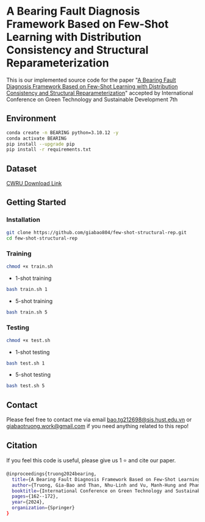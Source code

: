 # A Bearing Fault Diagnosis Framework Based on Few-Shot Learning with Distribution Consistency and Structural Reparameterization

This is our implemented source code for the paper "[A Bearing Fault Diagnosis Framework Based on Few-Shot Learning with Distribution Consistency and Structural Reparameterization](https://link.springer.com/chapter/10.1007/978-3-031-76197-3_14?fbclid=IwY2xjawHWLUdleHRuA2FlbQIxMAABHXh-wWgqxGsvqpThkMs1EzZL5eM_bhlo0lZbSFYjfIeX2Yce0VH5u4wPEA_aem_gNb2HGH12E5usjY4AJRLVA)" accepted by International Conference on Green Technology and Sustainable Development 7th
## Environment
```bash 
conda create -n BEARING python=3.10.12 -y
conda activate BEARING
pip install --upgrade pip
pip install -r requirements.txt
```

## Dataset
[CWRU Download Link](https://engineering.case.edu/bearingdatacenter)


## Getting Started
### Installation

``` bash
git clone https://github.com/giabao804/few-shot-structural-rep.git
cd few-shot-structural-rep
```

### Training
```bash
chmod +x train.sh
```
- 1-shot training

```bash
bash train.sh 1 
```
- 5-shot training
```bash
bash train.sh 5
```

### Testing

```bash
chmod +x test.sh
```
- 1-shot testing
```bash
bash test.sh 1 
```
- 5-shot testing
```bash
bash test.sh 5
```

## Contact
Please feel free to contact me via email bao.tg212698@sis.hust.edu.vn or giabaotruong.work@gmail.com if you need anything related to this repo!
## Citation
If you feel this code is useful, please give us 1 ⭐ and cite our paper.
```bash
@inproceedings{truong2024bearing,
  title={A Bearing Fault Diagnosis Framework Based on Few-Shot Learning with Distribution Consistency and Structural Reparameterization},
  author={Truong, Gia-Bao and Than, Nhu-Linh and Vu, Manh-Hung and Pham, Van-Truong and Nguyen, Thi-Hue and Tran, Thi-Thao},
  booktitle={International Conference on Green Technology and Sustainable Development},
  pages={162--172},
  year={2024},
  organization={Springer}
}

```




